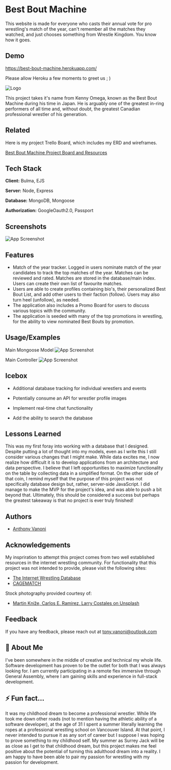 
# Best Bout Machine

This website is made for everyone who casts their annual vote for pro wrestling's match of the year, can't remember all the matches they watched, and just chooses something from Wrestle Kingdom. You know how it goes.


## Demo

https://best-bout-machine.herokuapp.com/

Please allow Heroku a few moments to greet us ; )


![Logo](https://i.imgur.com/1yHUd2z.png?1)

This project takes it's name from Kenny Omega, known as the Best Bout Machine during his time in Japan. He is arguably one of the greatest in-ring performers of all time and, without doubt, the greatest Canadian professional wrestler of his generation.


## Related

Here is my project Trello Board, which includes my ERD and wireframes.

[Best Bout Machine Project Board and Resources](https://trello.com/b/6Wsepmkf/best-bout-machine-project-board)


## Tech Stack

**Client:** Bulma, EJS

**Server:** Node, Express

**Database:** MongoDB, Mongoose

**Authorization:** GoogleOauth2.0, Passport


## Screenshots

![App Screenshot](https://i.imgur.com/ZXyJmD7.png)


## Features

- Match of the year tracker. Logged in users nominate match of the year candidates to track the top matches of the year. Matches can be reviewed and rated.  Matches are stored in the database/main index. Users can create their own list of favourite matches.
- Users are able to create profiles containing bio's, their personalized Best Bout List, and add other users to their faction (follow). Users may also turn heel (unfollow), as needed.
- The application also includes a Promo Board for users to discuss various topics with the community.
- The application is seeded with many of the top promotions in wrestling, for the ability to view nominated Best Bouts by promotion.


## Usage/Examples

Main Mongoose Model
![App Screenshot](https://i.imgur.com/RTMQ3Sq.png)

Main Controller
![App Screenshot](https://i.imgur.com/nx2liyt.png)


## Icebox

- Additional database tracking for individual wrestlers and events

- Potentially consume an API for wrestler profile images

- Implement real-time chat functionality

- Add the ability to search the database


## Lessons Learned

This was my first foray into working with a database that I designed. Despite putting a lot of thought into my models, even as I write this I still consider various changes that I might make. While data excites me, I now realize how difficult it is to develop applications from an architecture and data perspective. I believe that I left opportunities to maximize functionality on the table by collecting data in a simplified format. On the other side of that coin, I remind myself that the purpose of this project was not specifically database design but, rather, server-side JavaScript. I did manage to make the MVP for the project's idea, and was able to push a bit beyond that. Ultimately, this should be considered a success but perhaps the greatest takeaway is that no project is ever truly finished!


## Authors

- [Anthony Vanoni](https://www.github.com/tonypurple)


## Acknowledgements

My inspriration to attempt this project comes from two well established resources in the internet wrestling community. For functionality that this project was not intended to provide, please visit the following sites:
 - [The Internet Wrestling Database](http://www.profightdb.com/)
 - [CAGEMATCH](https://www.cagematch.net/)

Stock photography provided courtesy of: 
 - [Martin Kníže, Carlos E. Ramirez, Larry Costales on Unsplash](https://unsplash.com/)


## Feedback

If you have any feedback, please reach out at tony.vanoni@outlook.com


## 🚀 About Me
I've been somewhere in the middle of creative and technical my whole life. Software development has proven to be the outlet for both that I was always looking for. I am currently participating in a remote flex immersive through General Assembly, where I am gaining skills and experience in full-stack development.



## ⚡️ Fun fact...

It was my childhood dream to become a professional wrestler. While life took me down other roads (not to mention having the athletic ability of a software developer), at the age of 31 I spent a summer literally learning the ropes at a professional wrestling school on Vancouver Island. At that point, I never intended to pursue it as any sort of career but I suppose I was hoping to prove something to my childhood self. My summer as Surrey Jack will be as close as I get to that childhood dream, but this project makes me feel positive about the potential of turning this adulthood dream into a reality. I am happy to have been able to pair my passion for wrestling with my passion for development.

